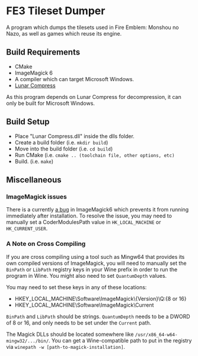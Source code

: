 # FE3 Tileset Dumper

A program which dumps the tilesets used in Fire Emblem: Monshou no Nazo, as well as games which reuse its engine.

## Build Requirements

* CMake
* ImageMagick 6
* A compiler which can target Microsoft Windows.
* [Lunar Compress](https://fusoya.eludevisibility.org/lc/index.html)

As this program depends on Lunar Compress for decompression, it can only be built for Microsoft Windows.

## Build Setup

* Place "Lunar Compress.dll" inside the dlls folder.
* Create a build folder (i.e. `mkdir build`)
* Move into the build folder (i.e. `cd build`)
* Run CMake (i.e. `cmake .. (toolchain file, other options, etc)`
* Build. (i.e. `make`)

## Miscellaneous

### ImageMagick issues

There is a currently [a bug](https://github.com/ImageMagick/ImageMagick6/issues/204) in ImageMagick6 which prevents it from running immediately after installation. To resolve the issue, you may need to manually set a CoderModulesPath value in `HK_LOCAL_MACHINE` or `HK_CURRENT_USER`.

### A Note on Cross Compiling

If you are cross compiling using a tool such as Mingw64 that provides its own compiled versions of ImageMagick, you will need to manually set the `BinPath` or `LibPath` registry keys in your Wine prefix in order to run the program in Wine. You might also need to set `QuantumDepth` values.

You may need to set these keys in any of these locations:
* HKEY_LOCAL_MACHINE\\Software\\ImageMagick\\{Version}\Q:{8 or 16}
* HKEY_LOCAL_MACHINE\\Software\\ImageMagick\\Current

`BinPath` and `LibPath` should be strings. `QuantumDepth` needs to be a DWORD of 8 or 16, and only needs to be set under the `Current` path.

The Magick DLLs should be located somewhere like `/usr/x86_64-w64-mingw32/.../bin/`. You can get a Wine-compatible path to put in the registry via `winepath -w [path-to-magick-installation]`.
